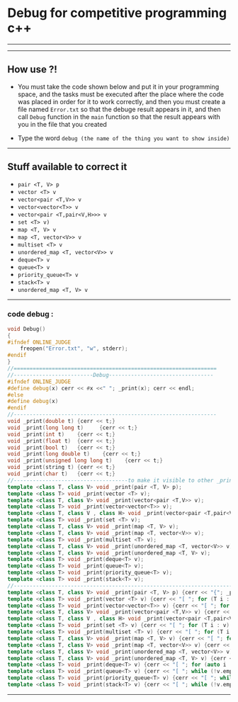 # Debug for competitive programming c++



---

---

## How use ?!

- You must take the code shown below and put it in your programming space,
and the tasks must be executed after the place where the code was placed in order for it to work correctly,
and then you must create a file named `Error.txt` so that 
the debuge result appears in it, and then call `Debug` function in the `main` function so that the result appears with you in 
the file that you created

- Type the word `debug (the name of the thing you want to show inside)`

---

## Stuff available to correct it 

- `pair <T, V> p`
- `vector <T> v`
- `vector<pair <T,V>> v`
- `vector<vector<T>> v`
- `vector<pair <T,pair<V,H>>> v`
- `set <T> v)`
- `map <T, V> v`
- `map <T, vector<V>> v`
- `multiset <T> v`
- `unordered_map <T, vector<V>> v`
- `deque<T> v`
- `queue<T> v`
- `priority_queue<T> v`
- `stack<T> v`
- `unordered_map <T, V> v`

---

### code debug :

```c++
void Debug()
{
#ifndef ONLINE_JUDGE
    freopen("Error.txt", "w", stderr);
#endif
}
//================================================================
//-------------------------Debug---------------------------------
#ifndef ONLINE_JUDGE
#define debug(x) cerr << #x <<" "; _print(x); cerr << endl;
#else
#define debug(x)
#endif
//----------------------------------------------------------------
void _print(double t) {cerr << t;}
void _print(long long t)     {cerr << t;}
void _print(int t)    {cerr << t;}
void _print(float t)  {cerr << t;}
void _print(bool t)   {cerr << t;}
void _print(long double t)    {cerr << t;}
void _print(unsigned long long t)    {cerr << t;}
void _print(string t) {cerr << t;}
void _print(char t)   {cerr << t;}
//------------------------------------to make it visible to other _print---------------------------------------------------------
template <class T, class V> void _print(pair <T, V> p);
template <class T> void _print(vector <T> v);
template <class T, class V> void _print(vector<pair <T,V>> v);
template <class T> void _print(vector<vector<T>> v);
template <class T, class V , class H> void _print(vector<pair <T,pair<V,H>>> v);
template <class T> void _print(set <T> v);
template <class T, class V> void _print(map <T, V> v);
template <class T, class V> void _print(map <T, vector<V>> v);
template <class T> void _print(multiset <T> v);
template <class T, class V> void _print(unordered_map <T, vector<V>> v);
template <class T, class V> void _print(unordered_map <T, V> v);
template <class T> void _print(deque<T> v);
template <class T> void _print(queue<T> v);
template <class T> void _print(priority_queue<T> v);
template <class T> void _print(stack<T> v);
//---------------------------------------------------------------------------------------------------------------------------
template <class T, class V> void _print(pair <T, V> p) {cerr << "{"; _print(p.first); cerr << ","; _print(p.second); cerr << "}";}
template <class T> void _print(vector <T> v) {cerr << "[ "; for (T i : v) {_print(i); cerr << " ";} cerr << "]";}
template <class T> void _print(vector<vector<T>> v) {cerr << "[ "; for (auto i : v) {cerr << endl;_print(i);cerr << ",";} cerr << "]";}
template <class T, class V> void _print(vector<pair <T,V>> v) {cerr << "[ "; for (auto i : v) {cerr << endl;_print(i);} cerr << "]";}
template <class T, class V , class H> void _print(vector<pair <T,pair<V,H>>> v) {cerr << "[ "; for (auto i : v) {cerr << endl;_print(i);} cerr << "]";}
template <class T> void _print(set <T> v) {cerr << "[ "; for (T i : v) {_print(i); cerr << " ";} cerr << "]" << endl;}
template <class T> void _print(multiset <T> v) {cerr << "[ "; for (T i : v) {_print(i); cerr << " ";} cerr << "]";}
template <class T, class V> void _print(map <T, V> v) {cerr << "[ "; for (auto i : v) {_print(i); cerr << " ";} cerr << "]";}
template <class T, class V> void _print(map <T, vector<V>> v) {cerr << "[ \n"; for (auto i : v) {cerr << endl;_print(i); cerr << " ";} cerr << "]";}
template <class T, class V> void _print(unordered_map <T, vector<V>> v) {cerr << "[ \n"; for (auto i : v) {cerr << endl;_print(i); cerr << " ";} cerr << "]";}
template <class T, class V> void _print(unordered_map <T, V> v) {cerr << "[ "; for (auto i : v) {_print(i); cerr << " ";} cerr << "]";}
template <class T> void _print(deque<T> v) {cerr << "[ "; for (auto i : v) {_print(i); cerr << " ";} cerr << "]";}
template <class T> void _print(queue<T> v) {cerr << "[ "; while (!v.empty()) {_print(v.front()); v.pop(); cerr << " ";} cerr << "]";}
template <class T> void _print(priority_queue<T> v) {cerr << "[ "; while (!v.empty()) {_print(v.top()); v.pop(); cerr << " ";} cerr << "]";}
template <class T> void _print(stack<T> v) {cerr << "[ "; while (!v.empty()) {_print(v.top()); v.pop(); cerr << " ";} cerr << "]";}
```

---
